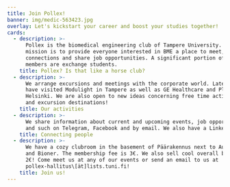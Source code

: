 ```yaml
---
title: Join Pollex!
banner: img/medic-563423.jpg
overlay: Let's kickstart your career and boost your studies together!
cards:
  - description: >-
      Pollex is the biomedical engineering club of Tampere University. Our
      mission is to provide everyone interested in BME a place to meet, form
      connections and share job opportunities. A significant portion of our
      members are exchange students.
    title: Pollex? Is that like a horse club?
  - description: >-
      We arrange excursions and meetings with the corporate world. Lately we
      have visited Modulight in Tampere as well as GE Healthcare and Planmeca in
      Helsinki. We are also open to new ideas concerning free time activities
      and excursion destinations!
    title: Our activities
  - description: >-
      We share information about current and upcoming events, job opportunities
      and such on Telegram, Facebook and by email. We also have a LinkedIn page.
    title: Connecting people
  - description: >-
      We have a cozy clubroom in the basement of Päärakennus next to Autek, INTO
      and Bioner. The membership fee is 3€. We also sell cool overall badges for
      2€! Come meet us at any of our events or send an email to us at
      pollex-hallitus\[ät]lists.tuni.fi!
    title: Join us!
---
```


